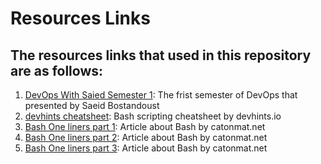 # Resources Links 

## The resources links that used in this repository are as follows:

1. [DevOps With Saied Semester 1][1]: The frist semester of DevOps that presented by Saeid Bostandoust
2. [devhints cheatsheet][2]: Bash scripting cheatsheet by devhints.io
3. [Bash One liners part 1][3]: Article about Bash by catonmat.net
4. [Bash One liners part 2][4]: Article about Bash by catonmat.net
5. [Bash One liners part 3][5]: Article about Bash by catonmat.net

 [1]: https://github.com/ssbostan
 [2]: https://devhints.io/bash
 [3]: https://catonmat.net/bash-one-liners-explained-part-one
 [4]: https://catonmat.net/bash-one-liners-explained-part-two
 [5]: https://catonmat.net/bash-one-liners-explained-part-three
  